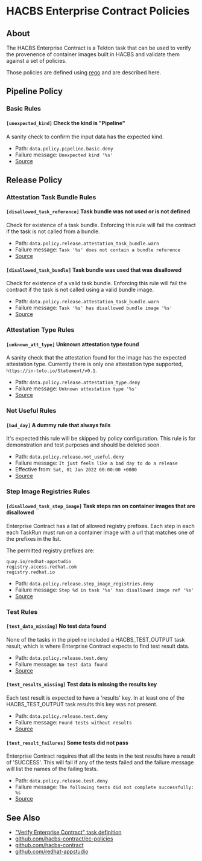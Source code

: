 
HACBS Enterprise Contract Policies
==================================

About
-----

The HACBS Enterprise Contract is a Tekton task that can be used to verify the
provenence of container images built in HACBS and validate them against a set of
policies.

Those policies are defined using
[rego](https://www.openpolicyagent.org/docs/latest/policy-language/) and are
described here.

Pipeline Policy
---------------

### Basic Rules

#### `[unexpected_kind]` Check the kind is "Pipeline"

A sanity check to confirm the input data has the expected kind.

* Path: `data.policy.pipeline.basic.deny`
* Failure message: `Unexpected kind '%s'`
* [Source](https://github.com/hacbs-contract/ec-policies/blob/main/policy/pipeline/basic.rego#L19)

Release Policy
---------------

### Attestation Task Bundle Rules

#### `[disallowed_task_reference]` Task bundle was not used or is not defined

Check for existence of a task bundle. Enforcing this rule will
fail the contract if the task is not called from a bundle.

* Path: `data.policy.release.attestation_task_bundle.warn`
* Failure message: `Task '%s' does not contain a bundle reference`
* [Source](https://github.com/hacbs-contract/ec-policies/blob/main/policy/release/attestation_task_bundle.rego#L13)

#### `[disallowed_task_bundle]` Task bundle was used that was disallowed

Check for existence of a valid task bundle. Enforcing this rule will
fail the contract if the task is not called using a valid bundle image.

* Path: `data.policy.release.attestation_task_bundle.warn`
* Failure message: `Task '%s' has disallowed bundle image '%s'`
* [Source](https://github.com/hacbs-contract/ec-policies/blob/main/policy/release/attestation_task_bundle.rego#L32)

### Attestation Type Rules

#### `[unknown_att_type]` Unknown attestation type found

A sanity check that the attestation found for the image has the expected
attestation type. Currently there is only one attestation type supported,
`https://in-toto.io/Statement/v0.1`.

* Path: `data.policy.release.attestation_type.deny`
* Failure message: `Unknown attestation type '%s'`
* [Source](https://github.com/hacbs-contract/ec-policies/blob/main/policy/release/attestation_type.rego#L18)

### Not Useful Rules

#### `[bad_day]` A dummy rule that always fails

It's expected this rule will be skipped by policy configuration.
This rule is for demonstration and test purposes and should be deleted soon.

* Path: `data.policy.release.not_useful.deny`
* Failure message: `It just feels like a bad day to do a release`
* Effective from: `Sat, 01 Jan 2022 00:00:00 +0000`
* [Source](https://github.com/hacbs-contract/ec-policies/blob/main/policy/release/not_useful.rego#L15)

### Step Image Registries Rules

#### `[disallowed_task_step_image]` Task steps ran on container images that are disallowed

Enterprise Contract has a list of allowed registry prefixes. Each step in each
each TaskRun must run on a container image with a url that matches one of the
prefixes in the list.

The permitted registry prefixes are:

```
quay.io/redhat-appstudio
registry.access.redhat.com
registry.redhat.io
```

* Path: `data.policy.release.step_image_registries.deny`
* Failure message: `Step %d in task '%s' has disallowed image ref '%s'`
* [Source](https://github.com/hacbs-contract/ec-policies/blob/main/policy/release/step_image_registries.rego#L19)

### Test Rules

#### `[test_data_missing]` No test data found

None of the tasks in the pipeline included a HACBS_TEST_OUTPUT
task result, which is where Enterprise Contract expects to find
test result data.

* Path: `data.policy.release.test.deny`
* Failure message: `No test data found`
* [Source](https://github.com/hacbs-contract/ec-policies/blob/main/policy/release/test.rego#L15)

#### `[test_results_missing]` Test data is missing the results key

Each test result is expected to have a 'results' key. In at least
one of the HACBS_TEST_OUTPUT task results this key was not present.

* Path: `data.policy.release.test.deny`
* Failure message: `Found tests without results`
* [Source](https://github.com/hacbs-contract/ec-policies/blob/main/policy/release/test.rego#L29)

#### `[test_result_failures]` Some tests did not pass

Enterprise Contract requires that all the tests in the
test results have a result of 'SUCCESS'. This will fail if any
of the tests failed and the failure message will list the names
of the failing tests.

* Path: `data.policy.release.test.deny`
* Failure message: `The following tests did not complete successfully: %s`
* [Source](https://github.com/hacbs-contract/ec-policies/blob/main/policy/release/test.rego#L46)

See Also
--------

* ["Verify Enterprise Contract" task definition](https://github.com/redhat-appstudio/build-definitions/blob/main/tasks/verify-enterprise-contract.yaml)
* [github.com/hacbs-contract/ec-policies](https://github.com/hacbs-contract/ec-policies)
* [github.com/hacbs-contract](https://github.com/hacbs-contract)
* [github.com/redhat-appstudio](https://github.com/redhat-appstudio/)
